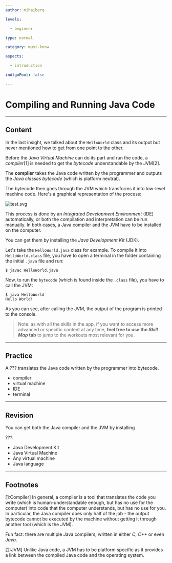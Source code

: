 ```yaml
---
author: mihaiberq

levels:

  - beginner

type: normal

category: must-know

aspects:

  - introduction

inAlgoPool: false

---
```


# Compiling and Running Java Code

---
## Content

In the last insight, we talked about the `HelloWorld` class and its output but never mentioned how to get from one point to the other.

Before the *Java Virtual Machine* can do its part and run the code, a *compiler*[1] is needed to get the *bytecode* understandable by the JVM[2].

The **compiler** takes the Java code written by the programmer and outputs the *Java classes bytecode* (which is platform neutral).

The bytecode then goes through the JVM which transforms it into low-level machine code. Here's a graphical representation of the process:

![test.svg](%3Csvg%20width%3D%22100%25%22%20height%3D%22auto%22%20viewBox%3D%220%2C0%2C820%2C100%22%20xmlns%3D%22http%3A//www.w3.org/2000/svg%22%3E%3Cpath%20fill%3D%22%23fff%22%20stroke%3D%22%23E2282E%22%20d%3D%22M5%2015h200v60H5z%22/%3E%3Ctext%20x%3D%2225%22%20y%3D%2257%22%20stroke%3D%22%23E2282E%22%20fill%3D%22%23E2282E%22%20font-size%3D%2235%22%20font-family%3D%22%27Roboto%27%2C%20sans-serif%22%3EJava%20Code%3C/text%3E%3Cpath%20stroke-width%3D%222%22%20stroke%3D%22%23E2282E%22%20d%3D%22M205%2045h110%22/%3E%3Ctext%20x%3D%22210%22%20y%3D%2240%22%20stroke%3D%22%23E2282E%22%20fill%3D%22%23E2282E%22%20font-size%3D%2223%22%20font-family%3D%22%27Roboto%27%2C%20sans-serif%22%3ECompiler%3C/text%3E%3Cpath%20fill%3D%22%23fff%22%20stroke%3D%22%23E2282E%22%20d%3D%22M310%2015h200v60H310z%22/%3E%3Ctext%20x%3D%22340%22%20y%3D%2257%22%20stroke%3D%22%23E2282E%22%20fill%3D%22%23E2282E%22%20font-size%3D%2235%22%20font-family%3D%22%27Roboto%27%2C%20sans-serif%22%3EBytecode%3C/text%3E%3Cpath%20stroke-width%3D%222%22%20stroke%3D%22%23E2282E%22%20d%3D%22M510%2045h110%22/%3E%3Ctext%20x%3D%22538%22%20y%3D%2240%22%20stroke%3D%22%23E2282E%22%20fill%3D%22%23E2282E%22%20font-size%3D%2223%22%20font-family%3D%22%27Roboto%27%2C%20sans-serif%22%3EJVM%3C/text%3E%3Cpath%20fill%3D%22%23fff%22%20stroke%3D%22%23E2282E%22%20d%3D%22M615%2015h200v60H615z%22/%3E%3Ctext%20x%3D%22620%22%20y%3D%2257%22%20stroke%3D%22%23E2282E%22%20fill%3D%22%23E2282E%22%20font-size%3D%2230%22%20font-family%3D%22%27Roboto%27%2C%20sans-serif%22%3EMachine%20Code%3C/text%3E%3C/svg%3E)

This process is done by an *Integrated Development Environment* (IDE) automatically, or both the compilation and interpretation can be run manually. In both cases, a Java compiler and the JVM have to be installed on the computer. 

You can get them by installing the *Java Development Kit* (JDK).

Let's take the `HelloWorld.java` class for example. To compile it into `HelloWorld.class` file, you have to open a terminal in the folder containing the initial `.java` file and run:
```
$ javac HelloWorld.java
```
Now, to run the `bytecode` (which is found inside the `.class` file), you have to call the JVM:
```
$ java HelloWorld
Hello World!
```
As you can see, after calling the JVM, the output of the program is printed to the console.

> Note: as with all the skills in the app, if you want to access more advanced or specific content at any time, **feel free to use the *Skill Map* tab** to jump to the workouts most relevant for you.

---
## Practice

A ??? translates the Java code written by the programmer into bytecode.


* compiler
* virtual machine
* IDE
* terminal

---
## Revision

You can get both the Java compiler and the JVM by installing

???.

* Java Development Kit
* Java Virtual Machine
* Any virtual machine
* Java language

---
## Footnotes
[1:Compiler]
In general, a compiler is a tool that translates the code you write (which is human-understandable enough, but has no use for the computer) into code that the computer understands, but has no use for you. In particular, the Java compiler does only half of the job - the output bytecode cannot be executed by the machine without getting it through another tool (which is the JVM).

Fun fact: there are multiple Java compilers, written in either *C*, *C++* or even *Java*.

[2:JVM]
Unlike Java code, a JVM has to be platform specific as it provides a link between the compiled Java code and the operating system.
